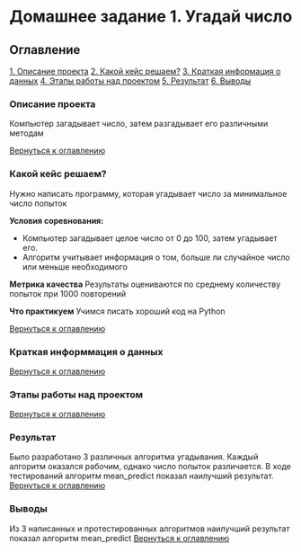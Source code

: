 # Домашнее задание 1. Угадай число

## Оглавление
[1. Описание проекта](https://github.com/kn0sikus/skill_factory/blob/main/project_0/README.md#Описание-проекта)
[2. Какой кейс решаем?](https://github.com/kn0sikus/skill_factory/blob/main/project_0/README.md#Какой-кейс-решаем)
[3. Краткая информация о данных](https://github.com/kn0sikus/skill_factory/blob/main/project_0/README.md#Краткая-информация-о-данных)
[4. Этапы работы над проектом](https://github.com/kn0sikus/skill_factory/blob/main/project_0/README.md#Этапы-работы-над-проектом)
[5. Результат](https://github.com/kn0sikus/skill_factory/blob/main/project_0/README.md#Результат)
[6. Выводы](https://github.com/kn0sikus/skill_factory/blob/main/project_0/README.md#Выводы)

### Описание проекта
Компьютер загадывает число, затем разгадывает его различными методам

[Вернуться к оглавлению](https://github.com/kn0sikus/skill_factory/blob/main/project_0/README.md#Оглавление)

### Какой кейс решаем?
Нужно написать программу, которая угадывает число за минимальное число попыток

**Условия соревнования:**
- Компьютер загадывает целое число от 0 до 100, затем угадывает его.
- Алгоритм учитывает информация о том, больше ли случайное число или меньше необходимого 

**Метрика качества**
Результаты оцениваются по среднему количеству попыток при 1000 повторений

**Что практикуем**
Учимся писать хороший код на Python 

[Вернуться к оглавлению](https://github.com/kn0sikus/skill_factory/blob/main/project_0/README.md#Оглавление)

### Краткая информмация о данных

[Вернуться к оглавлению](https://github.com/kn0sikus/skill_factory/blob/main/project_0/README.md#Оглавление)

### Этапы работы над проектом 

[Вернуться к оглавлению](https://github.com/kn0sikus/skill_factory/blob/main/project_0/README.md#Оглавление)

### Результат
Было разработано 3 различных алгоритма угадывания. Каждый алгоритм оказался рабочим, однако число попыток различается. В ходе тестирований алгоритм mean_predict показал наилучший результат.
[Вернуться к оглавлению](https://github.com/kn0sikus/skill_factory/blob/main/project_0/README.md#Оглавление)

### Выводы
Из 3 написанных и протестированных алгоритмов наилучший результат показал алгоритм mean_predict
[Вернуться к оглавлению](https://github.com/kn0sikus/skill_factory/blob/main/project_0/README.md#Оглавление)